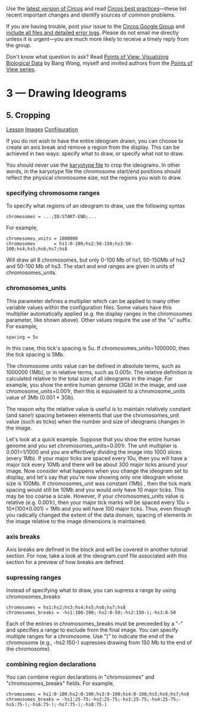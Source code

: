 Use the [latest version of Circos](/software/download/circos/) and read
[Circos best
practices](/documentation/tutorials/reference/best_practices/)—these list
recent important changes and identify sources of common problems.

If you are having trouble, post your issue to the [Circos Google
Group](https://groups.google.com/group/circos-data-visualization) and [include
all files and detailed error logs](/support/support/). Please do not email me
directly unless it is urgent—you are much more likely to receive a timely
reply from the group.

Don't know what question to ask? Read [Points of View: Visualizing Biological
Data](https://www.nature.com/nmeth/journal/v9/n12/full/nmeth.2258.html) by
Bang Wong, myself and invited authors from the [Points of View
series](https://mk.bcgsc.ca/pointsofview).

# 3 — Drawing Ideograms

## 5\. Cropping

[Lesson](/documentation/tutorials/ideograms/cropping/lesson)
[Images](/documentation/tutorials/ideograms/cropping/images)
[Configuration](/documentation/tutorials/ideograms/cropping/configuration)

If you do not wish to have the entire ideogram drawn, you can choose to create
an axis break and remove a region from the display. This can be achieved in
two ways: specify what to draw, or specify what not to draw.

You should never use the [karyotype
file](https://mk.bcgsc.ca/circos/tutorials/lessons/ideograms/karyotypes) to
crop the ideograms. In other words, in the karyotype file the chromosome
start/end positions should reflect the physical chromosome size, not the
regions you wish to draw.

### specifying chromosome ranges

To specify what regions of an ideogram to draw, use the following syntax

    
    
    chromosomes = ...;ID:START-END;...
    

For example,

    
    
    chromosomes_units = 1000000
    chromosomes       = hs1:0-100;hs2:50-150;hs3:50-100;hs4;hs5;hs6;hs7;hs8
    

Will draw all 8 chromosomes, but only 0-100 Mb of hs1, 50-150Mb of hs2 and
50-100 Mb of hs3. The start and end ranges are given in units of
chromosomes_units.

### chromosomes_units

This parameter defines a multiplier which can be applied to many other
variable values within the configuration files. Some values have this
multiplier automatically applied (e.g. the display ranges in the chromosomes
parameter, like shown above). Other values require the use of the "u" suffix.
For example,

    
    
    spacing = 5u
    
    

In this case, this tick's spacing is 5u. If chromosomes_units=1000000, then
the tick spacing is 5Mb.

The chromosome units value can be defined in absolute terms, such as 1000000
(1Mb), or in relative terms, such as 0.005r. The relative definition is
calculated relative to the total size of all ideograms in the image. For
example, you show the entire human genome (3Gb) in the image, and use
chromosome_units=0.001r, then this is equivalent to a chromosome_units value
of 3Mb (0.001 * 3Gb).

The reason why the relative value is useful is to maintain relatively constant
(and sane!) spacing between elements that use the chromosomes_unit value (such
as ticks) when the number and size of ideograms changes in the image.

Let's look at a quick example. Suppose that you show the entire human genome
and you set chromosomes_units=0.001r. The unit multiplier is 0.001=1/1000 and
you are effectively dividing the image into 1000 slices (every 1Mb). If your
major ticks are spaced every 10u, then you will have a major tick every 10Mb
and there will be about 300 major ticks around your image. Now consider what
happens when you change the ideogram set to display, and let's say that you're
now showing only one ideogram whose size is 100Mb. If chromosomes_unit was
constant (1Mb) , then the tick mark spacing would still be 10Mb and you would
only have 10 major ticks. This may be too coarse a scale. However, if your
chromosomes_units value is relative (e.g. 0.001r), then your major tick marks
will be spaced every 10u = 10*(100*0.001) = 1Mb and you will have 100 major
ticks. Thus, even though you radically changed the extent of the data domain,
spacing of elements in the image relative to the image dimensions is
maintained.

### axis breaks

Axis breaks are defined in the <ideogram> block and will be covered in another
tutorial section. For now, take a look at the ideogram.conf file associated
with this section for a preview of how breaks are defined.

### supressing ranges

Instead of specifying what to draw, you can supress a range by using
chromosomes_breaks

    
    
    chromosomes = hs1;hs2;hs3;hs4;hs5;hs6;hs7;hs8
    chromosomes_breaks = -hs1:100-200;-hs2:0-50;-hs2:150-);-hs3:0-50
    

Each of the entries in chromosomes_breaks must be preceeded by a "-" and
specifies a range to exclude from the final image. You can specify multiple
ranges for a chromosome. Use ")" to indicate the end of the chromosome (e.g.,
-hs2:150-) supresses drawing from 150 Mb to the end of the chromosome).

### combining region declarations

You can combine region declarations in "chromosomes" and "chromosomes_breaks"
fields. For example,

    
    
    chromosomes = hs1:0-100;hs2:0-100;hs3:0-100;hs4:0-100;hs5;hs6;hs7;hs8
    chromosomes_breaks = -hs1:25-75;-hs2:25-75;-hs3:25-75;-hs4:25-75;-hs5:75-);-hs6:75-);-hs7:75-);-hs8:75-)
    

